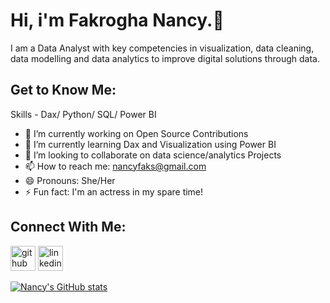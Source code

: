 # Hi, i'm Fakrogha Nancy.👋

I am a Data Analyst with key competencies in visualization, data cleaning, data modelling and data analytics to improve digital solutions through data.

## Get to Know Me:
Skills - Dax/ Python/ SQL/ Power BI

- 🔭 I’m currently working on Open Source Contributions 
- 🌱 I’m currently learning Dax and Visualization using Power BI 
- 👯 I’m looking to collaborate on data science/analytics Projects 
- 📫 How to reach me: nancyfaks@gmail.com 
- 😄 Pronouns: She/Her 
- ⚡ Fun fact: I'm an actress in my spare time! 

## Connect With Me:
[<img src='https://cdn.jsdelivr.net/npm/simple-icons@3.0.1/icons/github.svg' alt='github' height='40'>](https://github.com/Fakrogha-Nancy)  [<img src='https://cdn.jsdelivr.net/npm/simple-icons@3.0.1/icons/linkedin.svg' alt='linkedin' height='40'>](https://www.linkedin.com/in/nancy-fakrogha/)  



[![Nancy's GitHub stats](https://github-readme-stats.vercel.app/api?username=Fakrogha-Nancy)](https://github.com/Fakrogha-Nancy/github-readme-stats)
